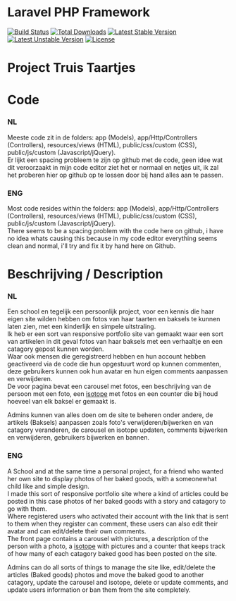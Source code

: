 # Laravel PHP Framework

[![Build Status](https://travis-ci.org/laravel/framework.svg)](https://travis-ci.org/laravel/framework)
[![Total Downloads](https://poser.pugx.org/laravel/framework/d/total.svg)](https://packagist.org/packages/laravel/framework)
[![Latest Stable Version](https://poser.pugx.org/laravel/framework/v/stable.svg)](https://packagist.org/packages/laravel/framework)
[![Latest Unstable Version](https://poser.pugx.org/laravel/framework/v/unstable.svg)](https://packagist.org/packages/laravel/framework)
[![License](https://poser.pugx.org/laravel/framework/license.svg)](https://packagist.org/packages/laravel/framework)

# Project Truis Taartjes

# Code
### NL
Meeste code zit in de folders: app (Models), app/Http/Controllers (Controllers), resources/views (HTML), public/css/custom (CSS), public/js/custom (Javascript/jQuery).<br/>
Er lijkt een spacing probleem te zijn op github met de code, geen idee wat dit veroorzaakt in mijn code editor ziet het er normaal en netjes uit, ik zal het proberen hier op github op te lossen door bij hand alles aan te passen.

### ENG
Most code resides within the folders: app (Models), app/Http/Controllers (Controllers), resources/views (HTML), public/css/custom (CSS), public/js/custom (Javascript/jQuery).<br/>
There seems to be a spacing problem with the code here on github, i have no idea whats causing this because in my code editor everything seems clean and normal, i'll try and fix it by hand here on Github.

# Beschrijving / Description

### NL
Een school en tegelijk een persoonlijk project, voor een kennis die haar eigen site wilden hebben om fotos van haar taarten en baksels te kunnen laten zien, met een kinderlijk en simpele uitstraling.<br/>
Ik heb er een sort van responsive portfolio site van gemaakt waar een sort van artikelen in dit geval fotos van haar baksels met een verhaaltje en een catagory gepost kunnen worden.<br/>
Waar ook mensen die geregistreerd hebben en hun account hebben geactiveerd via de code die hun opgestuurt word op kunnen commenten, deze gebruikers kunnen ook hun avatar en hun eigen comments aanpassen en verwijderen.<br/>
De voor pagina bevat een carousel met fotos, een beschrijving van de persoon met een foto, een [isotope](https://isotope.metafizzy.co/) met fotos en een counter die bij houd hoeveel van elk baksel er gemaakt is.

Admins kunnen van alles doen om de site te beheren onder andere, de artikels (Baksels) aanpassen zoals foto's verwijderen/bijwerken en van catagory veranderen, de carousel en isotope updaten, comments bijwerken en verwijderen, gebruikers bijwerken en bannen.


### ENG
A School and at the same time a personal project, for a friend who wanted her own site to display photos of her baked goods, with a someonewhat child like and simple design.<br/>
I made this sort of responsive portfolio site where a kind of articles could be posted in this case photos of her baked goods with a story and catagory to go with them.<br/>
Where registered users who activated their account with the link that is sent to them when they register can comment, these users can also edit their avatar and can edit/delete their own comments.<br/>
The front page contains a carousel with pictures, a description of the person with a photo, a [isotope](https://isotope.metafizzy.co/) with pictures and a counter that keeps track of how many of each catagory baked good has been posted on the site.

Admins can do all sorts of things to manage the site like, edit/delete the articles (Baked goods) photos and move the baked good to another catagory, update the carousel and isotope, delete or update comments, and update users information or ban them from the site completely.

